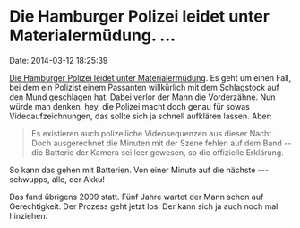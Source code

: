 Die Hamburger Polizei leidet unter Materialermüdung. \...
=========================================================

Date: 2014-03-12 18:25:39

[Die Hamburger Polizei leidet unter
Materialermüdung](http://www.mopo.de/nachrichten/st--pauli--polizei-attacke-jetzt-vor-gericht-,5067140,26527324.html).
Es geht um einen Fall, bei dem ein Polizist einem Passanten willkürlich
mit dem Schlagstock auf den Mund geschlagen hat. Dabei verlor der Mann
die Vorderzähne. Nun würde man denken, hey, die Polizei macht doch genau
für sowas Videoaufzeichnungen, das sollte sich ja schnell aufklären
lassen. Aber:

> Es existieren auch polizeiliche Videosequenzen aus dieser Nacht. Doch
> ausgerechnet die Minuten mit der Szene fehlen auf dem Band -- die
> Batterie der Kamera sei leer gewesen, so die offizielle Erklärung.

So kann das gehen mit Batterien. Von einer Minute auf die nächste ---
schwupps, alle, der Akku!

Das fand übrigens 2009 statt. Fünf Jahre wartet der Mann schon auf
Gerechtigkeit. Der Prozess geht jetzt los. Der kann sich ja auch noch
mal hinziehen.
